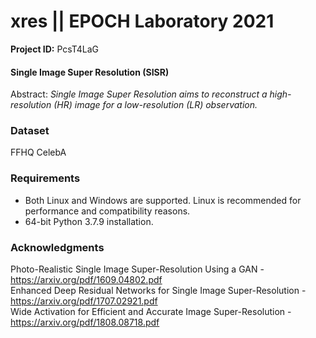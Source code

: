 # xres || EPOCH Laboratory 2021

**Project ID:** PcsT4LaG

#### Single Image Super Resolution (SISR)
Abstract: *Single Image Super Resolution aims to reconstruct a high-resolution (HR) image for a low-resolution (LR) observation.*

### Dataset
FFHQ
CelebA

### Requirements

- Both Linux and Windows are supported. Linux is recommended for performance and compatibility reasons.
- 64-bit Python 3.7.9 installation.

### Acknowledgments
Photo-Realistic Single Image Super-Resolution Using a GAN - https://arxiv.org/pdf/1609.04802.pdf<br />
Enhanced Deep Residual Networks for Single Image Super-Resolution - https://arxiv.org/pdf/1707.02921.pdf<br />
Wide Activation for Efficient and Accurate Image Super-Resolution - https://arxiv.org/pdf/1808.08718.pdf
